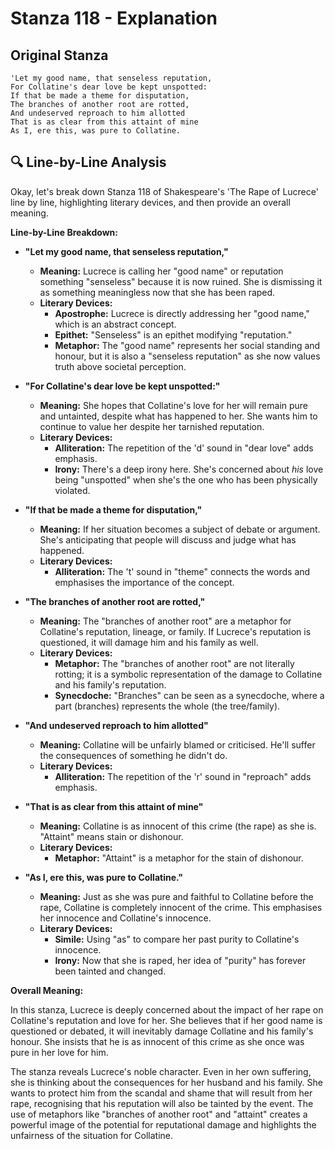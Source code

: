 # Stanza 118 - Explanation

## Original Stanza
```
'Let my good name, that senseless reputation,
For Collatine's dear love be kept unspotted:
If that be made a theme for disputation,
The branches of another root are rotted,
And undeserved reproach to him allotted
That is as clear from this attaint of mine
As I, ere this, was pure to Collatine.
```

## 🔍 Line-by-Line Analysis
Okay, let's break down Stanza 118 of Shakespeare's 'The Rape of Lucrece' line by line, highlighting literary devices, and then provide an overall meaning.

**Line-by-Line Breakdown:**

*   **"Let my good name, that senseless reputation,"**

    *   **Meaning:** Lucrece is calling her "good name" or reputation something "senseless" because it is now ruined. She is dismissing it as something meaningless now that she has been raped.
    *   **Literary Devices:**
        *   **Apostrophe:** Lucrece is directly addressing her "good name," which is an abstract concept.
        *   **Epithet:** "Senseless" is an epithet modifying "reputation."
        *   **Metaphor:** The "good name" represents her social standing and honour, but it is also a "senseless reputation" as she now values truth above societal perception.

*   **"For Collatine's dear love be kept unspotted:"**

    *   **Meaning:** She hopes that Collatine's love for her will remain pure and untainted, despite what has happened to her. She wants him to continue to value her despite her tarnished reputation.
    *   **Literary Devices:**
        *   **Alliteration:** The repetition of the 'd' sound in "dear love" adds emphasis.
        *   **Irony:** There's a deep irony here. She's concerned about *his* love being "unspotted" when she's the one who has been physically violated.

*   **"If that be made a theme for disputation,"**

    *   **Meaning:** If her situation becomes a subject of debate or argument. She's anticipating that people will discuss and judge what has happened.
    *   **Literary Devices:**
        *   **Alliteration:** The 't' sound in "theme" connects the words and emphasises the importance of the concept.

*   **"The branches of another root are rotted,"**

    *   **Meaning:** The "branches of another root" are a metaphor for Collatine's reputation, lineage, or family. If Lucrece's reputation is questioned, it will damage him and his family as well.
    *   **Literary Devices:**
        *   **Metaphor:** The "branches of another root" are not literally rotting; it is a symbolic representation of the damage to Collatine and his family's reputation.
        *   **Synecdoche:** "Branches" can be seen as a synecdoche, where a part (branches) represents the whole (the tree/family).

*   **"And undeserved reproach to him allotted"**

    *   **Meaning:** Collatine will be unfairly blamed or criticised. He'll suffer the consequences of something he didn't do.
    *   **Literary Devices:**
        *   **Alliteration:** The repetition of the 'r' sound in "reproach" adds emphasis.

*   **"That is as clear from this attaint of mine"**

    *   **Meaning:** Collatine is as innocent of this crime (the rape) as she is. "Attaint" means stain or dishonour.
    *   **Literary Devices:**
        *   **Metaphor:** "Attaint" is a metaphor for the stain of dishonour.

*   **"As I, ere this, was pure to Collatine."**

    *   **Meaning:** Just as she was pure and faithful to Collatine before the rape, Collatine is completely innocent of the crime. This emphasises her innocence and Collatine's innocence.
    *   **Literary Devices:**
        *   **Simile:** Using "as" to compare her past purity to Collatine's innocence.
        *   **Irony:** Now that she is raped, her idea of "purity" has forever been tainted and changed.

**Overall Meaning:**

In this stanza, Lucrece is deeply concerned about the impact of her rape on Collatine's reputation and love for her. She believes that if her good name is questioned or debated, it will inevitably damage Collatine and his family's honour. She insists that he is as innocent of this crime as she once was pure in her love for him.

The stanza reveals Lucrece's noble character. Even in her own suffering, she is thinking about the consequences for her husband and his family. She wants to protect him from the scandal and shame that will result from her rape, recognising that his reputation will also be tainted by the event. The use of metaphors like "branches of another root" and "attaint" creates a powerful image of the potential for reputational damage and highlights the unfairness of the situation for Collatine.
